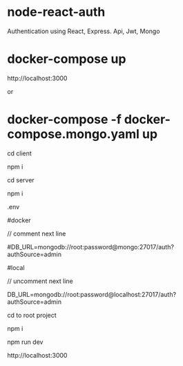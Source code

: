 # node-react-auth

Authentication using React, Express. Api, Jwt, Mongo

# docker-compose up

http://localhost:3000

or

# docker-compose -f docker-compose.mongo.yaml up

  cd client
  
  npm i
  
  cd server
  
  npm i
  
.env

#docker

 // comment next line
 
#DB_URL=mongodb://root:password@mongo:27017/auth?authSource=admin

#local

// uncomment next line

DB_URL=mongodb://root:password@localhost:27017/auth?authSource=admin 

cd to root project

  npm i
  
  npm run dev

http://localhost:3000



